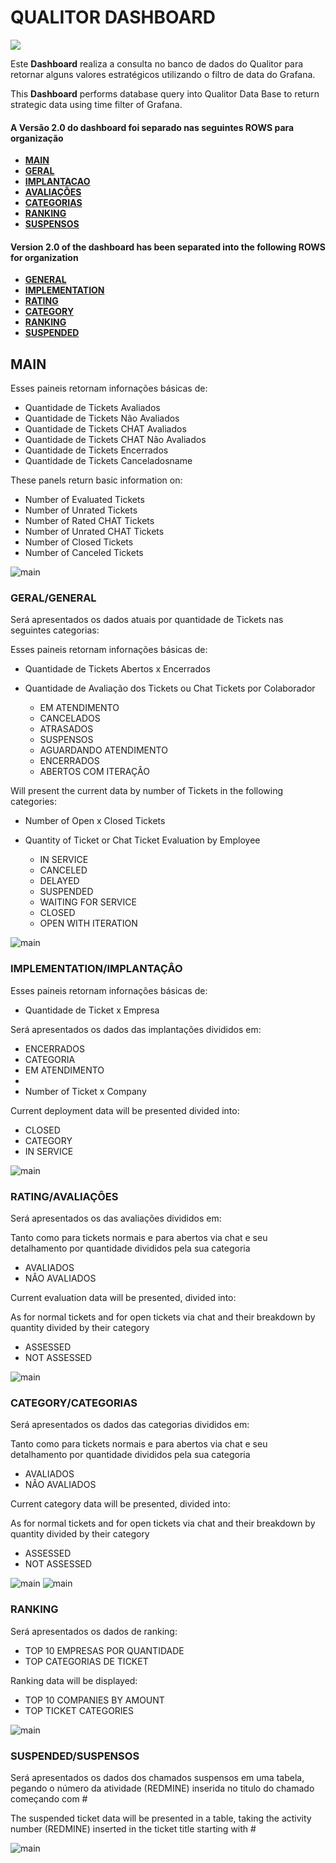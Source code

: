 # QUALITOR DASHBOARD

<div> 
  <a href="https://github.com/waltenne" target="_blank"><img src="https://img.shields.io/badge/Grafana-F6DDCC?style=for-the-badge&logo=Grafana&logoColor=E67E22" target="_blank"></a> 
</div>

Este **Dashboard** realiza a consulta no banco de dados do Qualitor para retornar alguns valores estratégicos utilizando o filtro de data do Grafana.

This **Dashboard** performs database query into Qualitor Data Base to return strategic data using time filter of Grafana.

#### A Versão 2.0 do dashboard foi separado nas seguintes ROWS para organização

* [**MAIN**](#MAIN)
* [**GERAL**](#GENERAL)
* [**IMPLANTACAO**](#IMPLEMENTATION)
* [**AVALIAÇÔES**](#RATING)
* [**CATEGORIAS**](#CATEGORY)
* [**RANKING**](#RANKING)
* [**SUSPENSOS**](#SUSPENDED)

#### Version 2.0 of the dashboard has been separated into the following ROWS for organization

* [**GENERAL**](#GENERAL)
* [**IMPLEMENTATION**](#IMPLEMENTATION)
* [**RATING**](#RATING)
* [**CATEGORY**](#CATEGORY)
* [**RANKING**](#RANKING)
* [**SUSPENDED**](#SUSPENDED)


## <a name="main">MAIN</a>

 Esses paineis retornam infornações básicas de:

* Quantidade de Tickets Avaliados
* Quantidade de Tickets Não Avaliados
* Quantidade de Tickets CHAT Avaliados
* Quantidade de Tickets CHAT Não Avaliados
* Quantidade de Tickets Encerrados
* Quantidade de Tickets Canceladosname

 These panels return basic information on:

* Number of Evaluated Tickets
* Number of Unrated Tickets
* Number of Rated CHAT Tickets
* Number of Unrated CHAT Tickets
* Number of Closed Tickets
* Number of Canceled Tickets

![main](./screenshots/main.png)

### <a name="GENERAL">GERAL/GENERAL</a>

 Será apresentados os dados atuais por quantidade de Tickets nas seguintes categorias:
 
 Esses paineis retornam infornações básicas de:

* Quantidade de Tickets Abertos x Encerrados
* Quantidade de Avaliação dos Tickets ou Chat Tickets por Colaborador

  * EM ATENDIMENTO
  * CANCELADOS
  * ATRASADOS
  * SUSPENSOS
  * AGUARDANDO ATENDIMENTO
  * ENCERRADOS
  * ABERTOS COM ITERAÇÂO

 Will present the current data by number of Tickets in the following categories:

* Number of Open x Closed Tickets
* Quantity of Ticket or Chat Ticket Evaluation by Employee

  * IN SERVICE
  * CANCELED
  * DELAYED
  * SUSPENDED
  * WAITING FOR SERVICE
  * CLOSED
  * OPEN WITH ITERATION

![main](./screenshots/general.png)

### <a name="IMPLEMENTATION">IMPLEMENTATION/IMPLANTAÇÂO</a>

 Esses paineis retornam infornações básicas de:

* Quantidade de Ticket x Empresa

 Será apresentados os dados das implantações divididos em:

  * ENCERRADOS
  * CATEGORIA
  * EM ATENDIMENTO
  * 
* Number of Ticket x Company

Current deployment data will be presented divided into:

  * CLOSED
  * CATEGORY
  * IN SERVICE

![main](./screenshots/implementation.png)

### <a name="RATING">RATING/AVALIAÇÔES</a>

 Será apresentados os das avaliações divididos em:

 Tanto como para tickets normais e para abertos via chat e seu detalhamento por quantidade divididos pela sua categoria

  * AVALIADOS
  * NÂO AVALIADOS

Current evaluation data will be presented, divided into:

 As for normal tickets and for open tickets via chat and their breakdown by quantity divided by their category

  * ASSESSED
  * NOT ASSESSED

![main](./screenshots/rating.png)


### <a name="CATEGORY">CATEGORY/CATEGORIAS</a>

 Será apresentados os dados das categorias divididos em:

 Tanto como para tickets normais e para abertos via chat e seu detalhamento por quantidade divididos pela sua categoria

  * AVALIADOS
  * NÂO AVALIADOS

Current category data will be presented, divided into:

 As for normal tickets and for open tickets via chat and their breakdown by quantity divided by their category

  * ASSESSED
  * NOT ASSESSED

![main](./screenshots/category-1.png)
![main](./screenshots/category-2.png)

### <a name="RANKING">RANKING</a>

 Será apresentados os dados de ranking:

  * TOP 10 EMPRESAS POR QUANTIDADE
  * TOP CATEGORIAS DE TICKET

Ranking data will be displayed:

  * TOP 10 COMPANIES BY AMOUNT
  * TOP TICKET CATEGORIES


![main](./screenshots/ranking.png)

### <a name="SUSPENDED">SUSPENDED/SUSPENSOS</a>

 Será apresentados os dados dos chamados suspensos em uma tabela, pegando o número da atividade (REDMINE) inserida no titulo do chamado começando com #

The suspended ticket data will be presented in a table, taking the activity number (REDMINE) inserted in the ticket title starting with #

![main](./screenshots/suspended.png)
